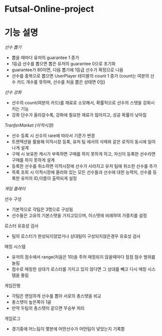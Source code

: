 # Futsal-Online-project

# 기능 설명

_선수 뽑기_

- 뽑을 때마다 유저의 guarantee 1 증가
- 1등급 선수를 뽑으면 뽑은 유저의 guarantee 0으로 초기화
- guarantee가 80이면, 다음 뽑기에 1등급 선수가 확정으로 나옴
- 선수를 중복으로 뽑으면 UserPlayer 테이블의 count 1 증가 (count는 여분의 선수 카드 개수를 뜻하며, 선수를 처음 뽑은 상태면 0임)

_선수 강화_

- 선수의 count(여분의 카드)를 재료로 소모해서, 확률적으로 선수의 스탯을 강화시키는 기능
- 강화 단수가 올라갈수록, 강화에 필요한 재료가 많아지고, 성공 확률이 낮아짐

_TranferMarket (이적시장)_

- 선수 등록 시 선수의 rare에 따라서 기준가 변경
- 트랜잭션을 활용해 이적시장 등록, 유저 팀 에서의 삭제와 같은 로직이 동시에 일어나게 설계
- 구매 시 보유한 캐시가 부족하면 구매를 하지 못하게 하고, 자신이 등록한 선수라면 구매를 하지 못하게 설계
- 등록한 선수를 취소하면 이적시장에 선수가 사라지고 유저 팀에 취소한 선수를 추가
- 목록 조회 시 이적시장에 올라와 있는 모든 선수들과 선수에 대한 능력치, 선수를 등록한 유저의 ID,이름이 출력되게 설정

_게임 플레이_

선수 구성

- 기본적으로 각팀은 3명으로 구성됨
- 선수들은 고유의 기본스탯을 가지고있으며, 이스탯에 비례하여 가중치를 설정

로스터 유효성 검사

- 팀의 로스터가 완성되지않았거나 상대팀이 구성되지않은경우 유효성 검사

매칭 시스템

- 유저의 점수에서 range(처음은 10)을 주어 매칭되지 않을때마다 점점 점수 범위를 늘림
- 점수로 매칭한 상대가 로스터를 가지고 있지 않다면 그 상대를 빼고 다시 매칭 시스템을 돌림

게임진행

- 각팀은 랜덤하게 선수를 뽑아 서로의 총스탯을 비교
- 총스탯이 높은쪽이 1골
- 만약 두팀의 총스탯이 같으면 무승부 처리

게임로그

- 경기중에 어느팀이 몇분에 어떤선수가 어떤팀이 넣었는지 기록함
